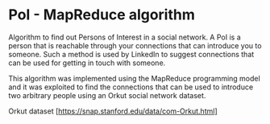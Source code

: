 # PoI - MapReduce algorithm

Algorithm to find out Persons of Interest in a social network. A PoI is a person that is reachable through your connections that can introduce you to someone. Such a method is used by LinkedIn to suggest connections that can be used for getting in touch with someone.

This algorithm was implemented using the MapReduce programming model and it was exploited to find the connections that can be used to introduce two arbitrary people using an Orkut social network dataset.

Orkut dataset [https://snap.stanford.edu/data/com-Orkut.html]
